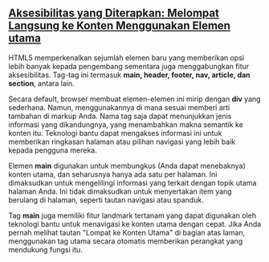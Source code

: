 ## [Aksesibilitas yang Diterapkan: Melompat Langsung ke Konten Menggunakan Elemen utama](https://learn.freecodecamp.org/responsive-web-design/applied-accessibility/jump-straight-to-the-content-using-the-main-element)

HTML5 memperkenalkan sejumlah elemen baru yang memberikan opsi lebih banyak kepada pengembang sementara juga menggabungkan fitur aksesibilitas. Tag-tag ini termasuk **main, header, footer, nav, article, dan section**, antara lain.



Secara default, browser membuat elemen-elemen ini mirip dengan **div** yang sederhana. Namun, menggunakannya di mana sesuai memberi arti tambahan di markup Anda. Nama tag saja dapat menunjukkan jenis informasi yang dikandungnya, yang menambahkan makna semantik ke konten itu. Teknologi bantu dapat mengakses informasi ini untuk memberikan ringkasan halaman atau pilihan navigasi yang lebih baik kepada pengguna mereka.



Elemen **main** digunakan untuk membungkus \(Anda dapat menebaknya\) konten utama, dan seharusnya hanya ada satu per halaman. Ini dimaksudkan untuk mengelilingi informasi yang terkait dengan topik utama halaman Anda. Ini tidak dimaksudkan untuk menyertakan item yang berulang di halaman, seperti tautan navigasi atau spanduk.



Tag **main** juga memiliki fitur landmark tertanam yang dapat digunakan oleh teknologi bantu untuk menavigasi ke konten utama dengan cepat. Jika Anda pernah melihat tautan "Lompat ke Konten Utama" di bagian atas laman, menggunakan tag utama secara otomatis memberikan perangkat yang mendukung fungsi itu.

